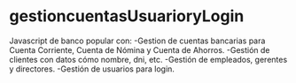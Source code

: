# gestioncuentasUsuarioryLogin
Javascript de banco popular con:
-Gestion de cuentas bancarias para Cuenta Corriente, Cuenta de Nómina y Cuenta de Ahorros.
-Gestión de clientes con datos cómo nombre, dni, etc.
-Gestión de empleados, gerentes y directores.
-Gestión de usuarios para login.
